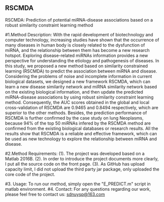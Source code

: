 ## RSCMDA
RSCMDA: Prediction of potential miRNA-disease associations based on a robust similarity constraint learning method

#1.Method Description:
With the rapid development of biotechnology and computer technology, increasing studies have shown that the occurrence of many diseases in human body is closely related to the dysfunction of miRNA, and the relationship between them has become a new research hotspot. Exploring disease-related miRNAs information provides a new perspective for understanding the etiology and pathogenesis of diseases. In this study, we proposed a new method based on similarity constrained learning (RSCMDA) to predict the association between miRNA and disease. Considering the problems of noise and incomplete information in current biological datasets, we designed a new framework RSCMDA, which can learn a new disease similarity network and miRNA similarity network based on the existing biological information, and then update the predicted miRNA-disease associations by using robust similarity constraint learning method. Consequently, the AUC scores obtained in the global and local cross-validation of RSCMDA are 0.9465 and 0.8494 respectively, which are superior to the other methods. Besides, the prediction performance of RSCMDA is further confirmed by the case study on lung Neoplasms, because 94% of the top 50 miRNAs infered by the RSCMDA method are confirmed from the existing biological databases or research results. All the results show that RSCMDA is a reliable and effective framework, which can be used as new technology to explore the relationship between miRNA and disease. 

#2.Method Requirements:
(1). The project was developed based on a Matlab 2016B. 
(2). In order to introduce the project documents more clearly, I put all the source code on the front page.
(3). As GitHub has upload capacity limit, I did not upload the third party jar package, only uploaded the core code of the project.

#3. Usage:
To run our method, simply open the "E_PREDICT.m" script in matlab environment.
#4. Contact:
For any questions regarding our work, please feel free to contact us: sdnuysp@163.com
